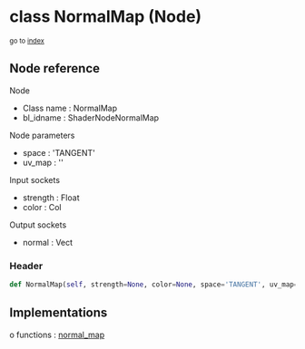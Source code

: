 # class NormalMap (Node)

<sub>go to [index](/docs/index.md)</sub>

## Node reference

Node
 - Class name : NormalMap
 - bl_idname : ShaderNodeNormalMap

Node parameters
 - space : 'TANGENT'
 - uv_map : ''

Input sockets
 - strength : Float
 - color : Col

Output sockets
 - normal : Vect

### Header

``` python
def NormalMap(self, strength=None, color=None, space='TANGENT', uv_map='', node_label=None, node_color=None):
```

## Implementations

o functions : [normal_map](/docs/Shader_classes/GLOBAL.md#normal_map)

